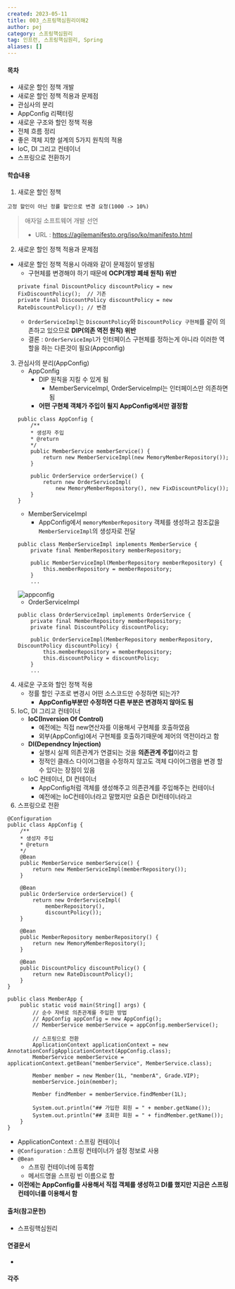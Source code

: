 ```yaml
---
created: 2023-05-11
title: 003_스프링핵심원리이해2
author: pej
category: 스프링핵심원리
tag: 인프런, 스프링핵심원리, Spring
aliases: []
---
```


#### 목차
+ 새로운 할인 정책 개발
+ 새로운 할인 정책 적용과 문제점
+ 관심사의 분리
+ AppConfig 리팩터링
+ 새로운 구조와 할인 정책 적용
+ 전체 흐름 정리
+ 좋은 객체 지향 설계의 5가지 원칙의 적용
+ IoC, DI 그리고 컨테이너
+ 스프링으로 전환하기

#### 학습내용
1. 새로운 할인 정책 
```
고정 할인이 아닌 정률 할인으로 변경 요청(1000 -> 10%)
```
> 애자일 소프트웨어 개발 선언
> + URL : https://agilemanifesto.org/iso/ko/manifesto.html

2. 새로운 할인 정책 적용과 문제점
+ 새로운 할인 정책 적용시 아래와 같이 문제점이 발생됨
	+ 구현체를 변경해야 하기 때문에 **OCP(개방 폐쇄 원칙) 위반**
	```
	private final DiscountPolicy discountPolicy = new FixDiscountPolicy();  // 기존
	private final DiscountPolicy discountPolicy = new RateDiscountPolicy(); // 변경
	```
	+ `OrderServiceImpl`는 `DiscountPolicy`와 `DiscountPolicy 구현체`를 같이 의존하고 있으므로 **DIP(의존 역전 원칙) 위반**
	+ 결론 : `OrderServiceImpl`가 인터페이스 구현체를 정하는게 아니라 이러한 역할을 하는 다른것이 필요(Appconfig)
3. 관심사의 분리(AppConfig)
	+ AppConfig
		+ DIP 원칙을 지킬 수 있게 됨
			+ MemberServiceImpl, OrderServiceImpl는 인터페이스만 의존하면 됨
		+ **어떤 구현체 객체가 주입이 될지 AppConfig에서만 결정함**
	```
	public class AppConfig {  
		/**  
		* 생성자 주입  
		* @return  
		*/  
		public MemberService memberService() {  
			return new MemberServiceImpl(new MemoryMemberRepository());  
		}  
	  
		public OrderService orderService() {  
			return new OrderServiceImpl(
				new MemoryMemberRepository(), new FixDiscountPolicy());  
		}  
	}
	```
	+ MemberServiceImpl
		+ AppConfig에서 `memoryMemberRepository` 객체를 생성하고 참조값을 `MemberServiceImpl`의 생성자로 전달
	```
	public class MemberServiceImpl implements MemberService {  
		private final MemberRepository memberRepository;  
		  
		public MemberServiceImpl(MemberRepository memberRepository) {  
			this.memberRepository = memberRepository;  
		}
		...
	```
	![appconfig](https://img1.daumcdn.net/thumb/R1280x0/?scode=mtistory2&fname=https%3A%2F%2Fblog.kakaocdn.net%2Fdn%2FrKHiR%2FbtsfOIporP5%2FlDCNOnaUNSiiqDKblRsON1%2Fimg.png)
	+ OrderServiceImpl
	```
	public class OrderServiceImpl implements OrderService {  
		private final MemberRepository memberRepository;  
		private final DiscountPolicy discountPolicy;  
		  
		public OrderServiceImpl(MemberRepository memberRepository, DiscountPolicy discountPolicy) {  
			this.memberRepository = memberRepository;  
			this.discountPolicy = discountPolicy;  
		}
		...
	```
4. 새로운 구조와 할인 정책 적용
	+ 정률 할인 구조로 변경시 어떤 소스코드만 수정하면 되는가?
		+ **AppConfig부분만 수정하면 다른 부분은 변경하지 않아도 됨**
5. IoC, DI 그리고 컨테이너
	+ **IoC(Inversion Of Control)**
		+ 예전에는 직접 new연산자를 이용해서 구현체를 호출하였음
		+ 외부(AppConfig)에서 구현체를 호출하기때문에 제어의 역전이라고 함
	+ **DI(Dependncy Injection)**
		+ 실행시 실제 의존관계가 연결되는 것을 **의존관계 주입**이라고 함
		+ 정적인 클래스 다이어그램을 수정하지 않고도 객체 다이어그램을 변경 할 수 있다는 장점이 있음
	+ IoC 컨테이너, DI 컨테이너
		+ AppConfig처럼 객체를 생성해주고 의존관계를 주입해주는 컨테이너
		+ 예전에는 IoC컨테이너라고 말했지만 요즘은 DI컨테이너라고 
6. 스프링으로 전환
```
@Configuration  
public class AppConfig {  
	/**  
	* 생성자 주입  
	* @return  
	*/  
	@Bean  
	public MemberService memberService() {  
		return new MemberServiceImpl(memberRepository());  
	}  
	  
	@Bean  
	public OrderService orderService() {  
		return new OrderServiceImpl(  
			memberRepository(),  
			discountPolicy());  
	}  
	  
	@Bean  
	public MemberRepository memberRepository() {  
		return new MemoryMemberRepository();  
	}  
	  
	@Bean  
	public DiscountPolicy discountPolicy() {  
		return new RateDiscountPolicy();  
	}  
}
```
```
public class MemberApp {  
	public static void main(String[] args) {  
		// 순수 자바로 의존관계를 주입한 방법  
		// AppConfig appConfig = new AppConfig();  
		// MemberService memberService = appConfig.memberService();  
		  
		// 스프링으로 전환  
		ApplicationContext applicationContext = new AnnotationConfigApplicationContext(AppConfig.class);  
		MemberService memberService = applicationContext.getBean("memberService", MemberService.class);  
	  
		Member member = new Member(1L, "memberA", Grade.VIP);  
		memberService.join(member);  
		  
		Member findMember = memberService.findMember(1L);  
		  
		System.out.println("## 가입한 회원 = " + member.getName());  
		System.out.println("## 조회한 회원 = " + findMember.getName());  
	}  
}
```
+ ApplicationContext : 스프링 컨테이너
+ `@Configuration` : 스프링 컨테이너가 설정 정보로 사용
+ `@Bean` 
	+ 스프링 컨테이너에 등록함
	+ 메서드명을 스프링 빈 이름으로 함
+ **이전에는 AppConfig를 사용해서 직접 객체를 생성하고 DI를 했지만 지금은 스프링 컨테이너를 이용해서 함**

#### 출처(참고문헌)
+ 스프링핵심원리

#### 연결문서
+ 

#### 각주